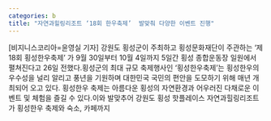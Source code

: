 ```yaml
---
categories: b
title: "자연과힐링리조트 ‘18회 한우축제’  발맞춰 다양한 이벤트 진행"
---
```

[비지니스코리아=윤영실 기자] 강원도 횡성군이 주최하고 횡성문화재단이 주관하는 ‘제18회 횡성한우축제’ 가 9월 30일부터 10월 4일까지 5일간 횡성 종합운동장 일원에서 펼쳐진다고 26일 전했다.횡성군의 최대 규모 축제행사인 ‘횡성한우축제’는 횡성한우의 우수성을 널리 알리고 풍년을 기원하며 대한민국 국민의 편안을 도모하기 위해 매년 개최되어 오고 있다. 횡성한우 축제는 아름다운 횡성의 자연환경과 어우러진 다채로운 이벤트 및 체험을 즐길 수 있다.이와 발맞추어 강원도 횡성 핫플레이스 자연과힐링리조트가 횡성한우 축제와 숙소, 카페까지